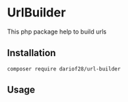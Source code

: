# UrlBuilder

This php package help to build urls

## Installation

```shell
composer require dariof28/url-builder
```

## Usage
